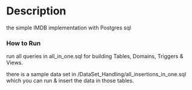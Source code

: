 # Description
the simple IMDB implementation with Postgres sql

### How to Run
run all queries in all_in_one.sql for building Tables, Domains, Triggers & Views.

there is a sample data set in /DataSet_Handling/all_insertions_in_one.sql which you can run & insert the data in those tables.